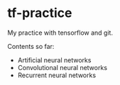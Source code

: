 # tf-practice
My practice with tensorflow and git.

Contents so far:
- Artificial neural networks
- Convolutional neural networks
- Recurrent neural networks
